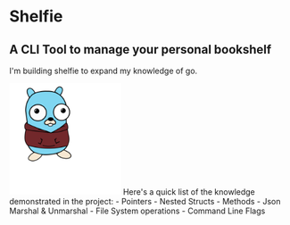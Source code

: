 # Shelfie
## A CLI Tool to manage your personal bookshelf

I'm building shelfie to expand my knowledge of go.

<img src="./images/sethgopher.svg" width="200" height="200" alt="Image of me as a gopher"/>
Here's a quick list of the knowledge demonstrated in the project:
- Pointers
- Nested Structs
- Methods
- Json Marshal & Unmarshal
- File System operations
- Command Line Flags

